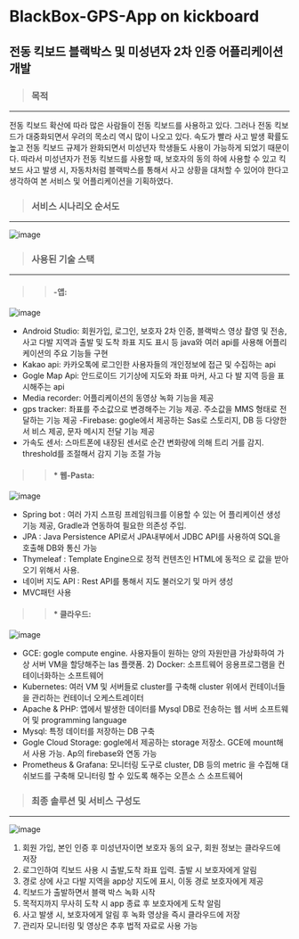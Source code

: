 # BlackBox-GPS-App on kickboard

## 전동 킥보드 블랙박스 및 미성년자 2차 인증 어플리케이션 개발


> ### 목적
*** 

전동 킥보드 확산에 따라 많은 사람들이 전동 킥보드를 사용하고 있다. 그러나 전동 킥보드가 대중화되면서 우려의 목소리 역시 많이 나오고 있다. 속도가 빨라 사고 발생 확률도 높고 전동 킥보드 규제가 완화되면서 미성년자 학생들도 사용이 가능하게 되었기 때문이다. 따라서 미성년자가 전동 킥보드를 사용할 때, 보호자의 동의 하에 사용할 수 있고 킥보드 사고 발생 시, 자동차처럼 블랙박스를 통해서 사고 상황을 대처할 수 있어야 한다고 생각하여 본 서비스 및 어플리케이션을 기획하였다.



> ### 서비스 시나리오 순서도
*** 

![image](https://user-images.githubusercontent.com/66519046/108667207-08141500-751c-11eb-8f1e-35f93f7fc0ad.png)



> ### 사용된 기술 스택 
***
>> #### -앱:


![image](https://user-images.githubusercontent.com/66519046/108670997-2c272480-7523-11eb-907e-cb1037b2db44.png)



- Android Studio: 회원가입, 로그인, 보호자 2차 인증, 블랙박스 영상
촬영 및 전송, 사고 다발 지역과 출발 및 도착 좌표 지도 표시 등 
java와 여러 api를 사용해 어플리케이션의 주요 기능들 구현
- Kakao api: 카카오톡에 로그인한 사용자들의 개인정보에 접근 및 
수집하는 api
- Gogle Map Api: 안드로이드 기기상에 지도와 좌표 마커, 사고 다
발 지역 등을 표시해주는 api
- Media recorder: 어플리케이션의 동영상 녹화 기능을 제공
- gps tracker: 좌표를 주소값으로 변경해주는 기능 제공. 주소값을 
MMS 형태로 전달하는 기능 제공
-Firebase: gogle에서 제공하는 Sas로 스토리지, DB 등 다양한 서
비스 제공, 문자 메시지 전달 기능 제공
- 가속도 센서: 스마트폰에 내장된 센서로 순간 변화량에 의해 트리
거를 감지. threshold를 조절해서 감지 기능 조절 가능

>> #### * 웹-Pasta:

![image](https://user-images.githubusercontent.com/66519046/108670970-1e719f00-7523-11eb-8f4b-16c7eba9cdeb.png)

- Spring bot : 여러 가지 스프링 프레임워크를 이용할 수 있는 어
플리케이션 생성 기능 제공, Gradle과 연동하여 필요한 의존성 주입. 
- JPA : Java Persistence API로서 JPA내부에서 JDBC API를 사용하여 
SQL을 호출해 DB와 통신 가능
- Thymeleaf : Template Engine으로 정적 컨텐츠인 HTML에 동적으
로 값을 받아오기 위해서 사용. 
- 네이버 지도 API : Rest API를 통해서 지도 불러오기 및 마커 생성
- MVC패턴 사용

>> #### * 클라우드:

![image](https://user-images.githubusercontent.com/66519046/108670930-0e59bf80-7523-11eb-9021-d8ed73f2957a.png)

- GCE: gogle compute engine. 사용자들이 원하는 양의 자원만큼
가상화하여 가상 서버 VM을 할당해주는 Ias 플랫폼. 2) Docker: 소프트웨어 응용프로그램을 컨테이너화하는 소프트웨어
- Kubernetes: 여러 VM 및 서버들로 cluster를 구축해 cluster 위에서
컨테이너들을 관리하는 컨테이너 오케스트레이터
- Apache & PHP: 앱에서 발생한 데이터를 Mysql DB로 전송하는 웹
서버 소프트웨어 및 programming language
- Mysql: 특정 데이터를 저장하는 DB 구축
- Gogle Cloud Storage: gogle에서 제공하는 storage 저장소. GCE에 
mount해서 사용 가능. Ap의 firebase와 연동 가능
- Prometheus & Grafana: 모니터링 도구로 cluster, DB 등의 metric
을 수집해 대쉬보드를 구축해 모니터링 할 수 있도록 해주는 오픈소
스 소프트웨어



> ### 최종 솔루션 및 서비스 구성도
***


![image](https://user-images.githubusercontent.com/66519046/108670883-fbdf8600-7522-11eb-8ce1-ab51c9671ee0.png)

1. 회원 가입, 본인 인증 후 미성년자이면 보호자 동의 요구, 회원 정보는 클라우드에 저장
2. 로그인하여 킥보드 사용 시 출발,도착 좌표 입력. 출발 시 보호자에게 알림
3. 경로 상에 사고 다발 지역을 app상 지도에 표시, 이동 경로 보호자에게 제공
4. 킥보드가 출발하면서 블랙 박스 녹화 시작
5. 목적지까지 무사히 도착 시 app 종료 후 보호자에게 도착 알림
6. 사고 발생 시, 보호자에게 알림 후 녹화 영상을 즉시 클라우드에 저장
7. 관리자 모니터링 및 영상은 추후 법적 자료로 사용 가능

